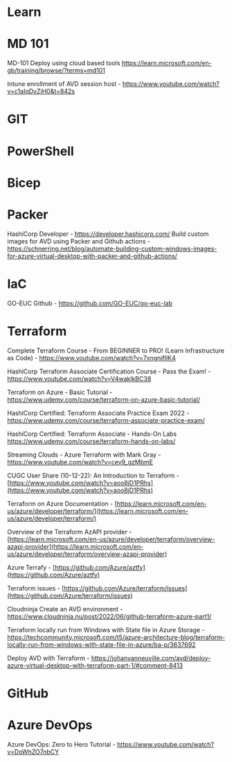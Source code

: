 # **Learn**

# MD 101
MD-101 Deploy using cloud based tools https://learn.microsoft.com/en-gb/training/browse/?terms=md101

Intune enrollment of AVD session host - https://www.youtube.com/watch?v=c1aIqDvZjH0&t=842s

# GIT

# PowerShell

# Bicep

# Packer

HashiCorp Developer - https://developer.hashicorp.com/
Build custom images for AVD using Packer and Github actions - https://schnerring.net/blog/automate-building-custom-windows-images-for-azure-virtual-desktop-with-packer-and-github-actions/


# IaC

GO-EUC Github - https://github.com/GO-EUC/go-euc-lab

# Terraform

Complete Terraform Course - From BEGINNER to PRO! (Learn Infrastructure as Code) - https://www.youtube.com/watch?v=7xngnjfIlK4

HashiCorp Terraform Associate Certification Course - Pass the Exam! - https://www.youtube.com/watch?v=V4waklkBC38

Terraform on Azure - Basic Tutorial - https://www.udemy.com/course/terraform-on-azure-basic-tutorial/

HashiCorp Certified: Terraform Associate Practice Exam 2022 - https://www.udemy.com/course/terraform-associate-practice-exam/

HashiCorp Certified: Terraform Associate - Hands-On Labs https://www.udemy.com/course/terraform-hands-on-labs/

Streaming Clouds - Azure Terraform with Mark Gray - https://www.youtube.com/watch?v=cev9_gzMbmE

CUGC User Share (10-12-22): An Introduction to Terraform - [https://www.youtube.com/watch?v=aoo8jD1PRhs](https://www.youtube.com/watch?v=aoo8jD1PRhs)

Terraform on Azure Documentation - [https://learn.microsoft.com/en-us/azure/developer/terraform/](https://learn.microsoft.com/en-us/azure/developer/terraform/)

Overview of the Terraform AzAPI provider - [https://learn.microsoft.com/en-us/azure/developer/terraform/overview-azapi-provider](https://learn.microsoft.com/en-us/azure/developer/terraform/overview-azapi-provider)

Azure Terrafy - [https://github.com/Azure/aztfy](https://github.com/Azure/aztfy)

Terraform issues - [https://github.com/Azure/terraform/issues](https://github.com/Azure/terraform/issues)

Cloudninja Create an AVD environment - https://www.cloudninja.nu/post/2022/06/github-terraform-azure-part1/

Terraform locally run from Windows with State file in Azure Storage - https://techcommunity.microsoft.com/t5/azure-architecture-blog/terraform-locally-run-from-windows-with-state-file-in-azure/ba-p/3637692

Deploy AVD with Terraform - https://johanvanneuville.com/avd/deploy-azure-virtual-desktop-with-terraform-part-1/#comment-8413



# GitHub

# Azure DevOps

Azure DevOps: Zero to Hero Tutorial - https://www.youtube.com/watch?v=DoWhZO7nbCY
